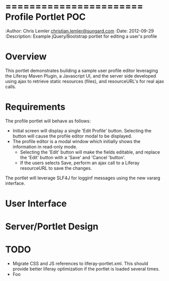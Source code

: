 =======================
Profile Portlet POC
=======================
:Author: Chris Lemler <christian.lemler@sungard.com>
:Date: 2012-09-29
:Description: Example jQuery/Bootstrap portlet for editing a user's profile

# Overview
This portlet demonstrates building a sample user profile editor leveraging the
Liferay Maven Plugin, a Javascript UI, and the server side developed using ajax
to retrieve static resources (files), and resourceURL's for real ajax calls.

# Requirements

The profile portlet will behave as follows:

* Initial screen will display a single 'Edit Profile' button. Selecting the
button will cause the profile editor modal to be displayed.
* The profile editor is a modal window which initially shows the information
in read-only mode.
    * Selecting the 'Edit' button will make the fields editable, and replace the
      'Edit' button with a 'Save' and 'Cancel 'button'.
    * If the users selects Save, perform an ajax call to a Liferay resourceURL
      to save the changes.

The portlet will leverage SLF4J for logginf messages using the new vararg interface.



User Interface
===============


Server/Portlet Design
=====================



TODO
====
* Migrate CSS and JS references to liferay-portlet.xml. This should provide better liferay optimization
if the portlet is loaded several times.
* Foo


